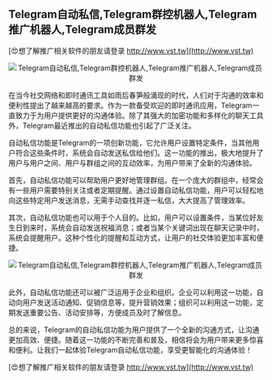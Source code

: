 ## **Telegram自动私信,Telegram群控机器人,Telegram推广机器人,Telegram成员群发**

[😍想了解推广相关软件的朋友请登录 http://www.vst.tw](http://www.vst.tw)

 <center><img src="https://vst.tw/MP4/tuiguang/png/1.png" alt="Telegram自动私信,Telegram群控机器人,Telegram推广机器人,Telegram成员群发"></center>

在当今社交网络和即时通讯工具如雨后春笋般涌现的时代，人们对于沟通的效率和便利性提出了越来越高的要求。作为一款备受欢迎的即时通讯应用，Telegram一直致力于为用户提供更好的沟通体验。除了其强大的加密功能和多样化的聊天工具外，Telegram最近推出的自动私信功能也引起了广泛关注。

自动私信功能是Telegram的一项创新功能，它允许用户设置特定条件，当其他用户符合这些条件时，系统会自动发送私信给他们。这一功能的推出，极大地提升了用户与用户之间、用户与群组之间的互动效率，为用户带来了全新的沟通体验。

首先，自动私信功能可以帮助用户更好地管理群组。在一个庞大的群组中，经常会有一些用户需要特别关注或者定期提醒。通过设置自动私信功能，用户可以轻松地向这些特定用户发送消息，无需手动查找并逐一私信，大大提高了管理效率。

其次，自动私信功能也可以用于个人目的。比如，用户可以设置条件，当某位好友生日到来时，系统会自动发送祝福消息；或者当某个关键词出现在聊天记录中时，系统会提醒用户。这种个性化的提醒和互动方式，让用户的社交体验更加丰富和便捷。

 <center><img src="https://vst.tw/MP4/tuiguang/png/5.png" alt="Telegram自动私信,Telegram群控机器人,Telegram推广机器人,Telegram成员群发"></center>

此外，自动私信功能还可以被广泛运用于企业和组织。企业可以利用这一功能，自动向用户发送活动通知、促销信息等，提升营销效果；组织可以利用这一功能，定期发送重要公告、活动安排等，方便成员及时了解信息。

总的来说，Telegram的自动私信功能为用户提供了一个全新的沟通方式，让沟通更加高效、便捷。随着这一功能的不断完善和普及，相信将会为用户带来更多惊喜和便利。让我们一起体验Telegram自动私信功能，享受更智能化的沟通体验！

[😍想了解推广相关软件的朋友请登录 http://www.vst.tw](http://www.vst.tw)



